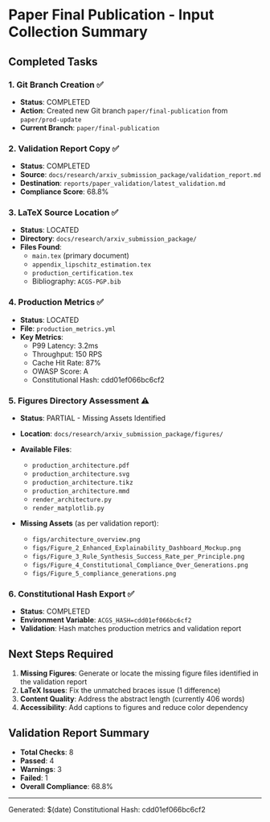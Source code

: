 # Paper Final Publication - Input Collection Summary

## Completed Tasks

### 1. Git Branch Creation ✅

- **Status**: COMPLETED
- **Action**: Created new Git branch `paper/final-publication` from `paper/prod-update`
- **Current Branch**: `paper/final-publication`

### 2. Validation Report Copy ✅

- **Status**: COMPLETED
- **Source**: `docs/research/arxiv_submission_package/validation_report.md`
- **Destination**: `reports/paper_validation/latest_validation.md`
- **Compliance Score**: 68.8%

### 3. LaTeX Source Location ✅

- **Status**: LOCATED
- **Directory**: `docs/research/arxiv_submission_package/`
- **Files Found**:
  - `main.tex` (primary document)
  - `appendix_lipschitz_estimation.tex`
  - `production_certification.tex`
  - Bibliography: `ACGS-PGP.bib`

### 4. Production Metrics ✅

- **Status**: LOCATED
- **File**: `production_metrics.yml`
- **Key Metrics**:
  - P99 Latency: 3.2ms
  - Throughput: 150 RPS
  - Cache Hit Rate: 87%
  - OWASP Score: A
  - Constitutional Hash: cdd01ef066bc6cf2

### 5. Figures Directory Assessment ⚠️

- **Status**: PARTIAL - Missing Assets Identified
- **Location**: `docs/research/arxiv_submission_package/figures/`
- **Available Files**:

  - `production_architecture.pdf`
  - `production_architecture.svg`
  - `production_architecture.tikz`
  - `production_architecture.mmd`
  - `render_architecture.py`
  - `render_matplotlib.py`

- **Missing Assets** (as per validation report):
  - `figs/architecture_overview.png`
  - `figs/Figure_2_Enhanced_Explainability_Dashboard_Mockup.png`
  - `figs/Figure_3_Rule_Synthesis_Success_Rate_per_Principle.png`
  - `figs/Figure_4_Constitutional_Compliance_Over_Generations.png`
  - `figs/Figure_5_compliance_generations.png`

### 6. Constitutional Hash Export ✅

- **Status**: COMPLETED
- **Environment Variable**: `ACGS_HASH=cdd01ef066bc6cf2`
- **Validation**: Hash matches production metrics and validation report

## Next Steps Required

1. **Missing Figures**: Generate or locate the missing figure files identified in the validation report
2. **LaTeX Issues**: Fix the unmatched braces issue (1 difference)
3. **Content Quality**: Address the abstract length (currently 406 words)
4. **Accessibility**: Add captions to figures and reduce color dependency

## Validation Report Summary

- **Total Checks**: 8
- **Passed**: 4
- **Warnings**: 3
- **Failed**: 1
- **Overall Compliance**: 68.8%

---

Generated: $(date)
Constitutional Hash: cdd01ef066bc6cf2
